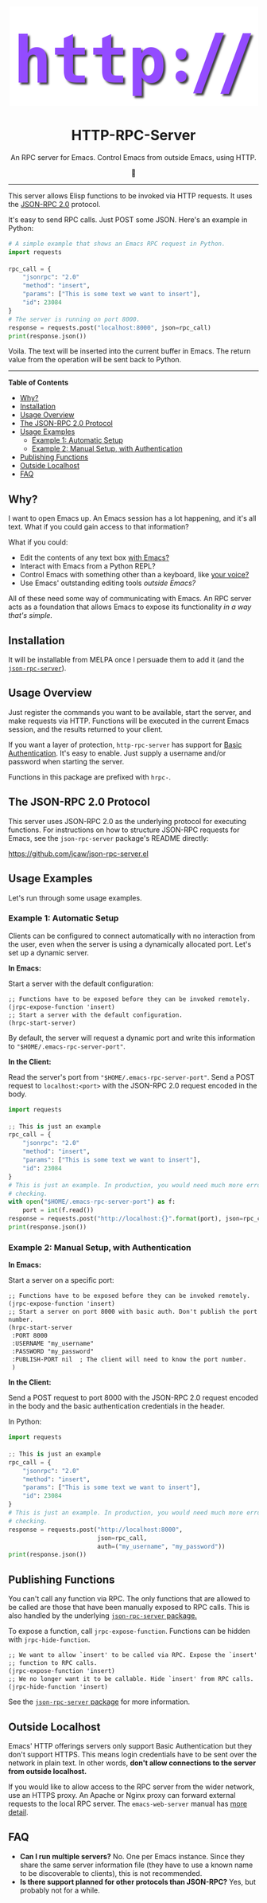 <p align=center>
    <img src="media/logo.png" alt="http-rpc-server logo" />
</p>

<h1 align=center>HTTP-RPC-Server</h1>

<p align=center>An RPC server for Emacs. Control Emacs from outside Emacs, using HTTP.</p>

<p align=center>
<!-- This is an emoticon. Don't delete it if it doesn't show up in your editor. -->
📡
</p>

---

<!-- ## What is this Package? -->


This server allows Elisp functions to be invoked via HTTP requests. It uses the
[JSON-RPC 2.0](https://www.jsonrpc.org/specification) protocol.

It's easy to send RPC calls. Just POST some JSON. Here's an example in Python:

```python
# A simple example that shows an Emacs RPC request in Python.
import requests

rpc_call = {
    "jsonrpc": "2.0"
    "method": "insert",
    "params": ["This is some text we want to insert"],
    "id": 23084
}
# The server is running on port 8000.
response = requests.post("localhost:8000", json=rpc_call)
print(response.json())
```

Voila. The text will be inserted into the current buffer in Emacs. The return
value from the operation will be sent back to Python.

---


<!-- markdown-toc start - Don't edit this section. Run M-x markdown-toc-refresh-toc 

    Please note that the markdown generator doesn't work perfectly with a
    centered heading, as above. It will need manual tweaking -->

**Table of Contents**

- [Why?](#why)
- [Installation](#installation)
- [Usage Overview](#usage-overview)
- [The JSON-RPC 2.0 Protocol](#the-json-rpc-20-protocol)
- [Usage Examples](#usage-examples)
    - [Example 1: Automatic Setup](#example-1-automatic-setup)
    - [Example 2: Manual Setup, with Authentication](#example-2-manual-setup-with-authentication)
- [Publishing Functions](#publishing-functions)
- [Outside Localhost](#outside-localhost)
- [FAQ](#faq)


<!-- markdown-toc end -->

## Why?

I want to open Emacs up. An Emacs session has a lot happening, and it's all
text. What if you could gain access to that information?

What if you could:

- Edit the contents of any text box [with Emacs?](https://github.com/cknadler/vim-anywhere)
- Interact with Emacs from a Python REPL?
- Control Emacs with something other than a keyboard, like [your voice?](https://www.youtube.com/watch?v=8SkdfdXWYaI)
- Use Emacs' outstanding editing tools *outside Emacs?*

All of these need some way of communicating with Emacs. An RPC server acts as a
foundation that allows Emacs to expose its functionality *in a way that's simple.*

## Installation

It will be installable from MELPA once I persuade them to add it (and the
[`json-rpc-server`](http://github.com/jcaw/json-rpc-server.el)).

## Usage Overview

Just register the commands you want to be available, start the server, and make
requests via HTTP. Functions will be executed in the current Emacs session, and
the results returned to your client.

If you want a layer of protection, `http-rpc-server` has support for [Basic
Authentication](https://en.wikipedia.org/wiki/Basic_access_authentication). It's
easy to enable. Just supply a username and/or password when starting the server.

Functions in this package are prefixed with `hrpc-`.

## The JSON-RPC 2.0 Protocol

This server uses JSON-RPC 2.0 as the underlying protocol for executing functions. For instructions on how to structure JSON-RPC requests for Emacs, see the `json-rpc-server` package's README directly:

https://github.com/jcaw/json-rpc-server.el

## Usage Examples

Let's run through some usage examples.

### Example 1: Automatic Setup

Clients can be configured to connect automatically with no interaction from the
user, even when the server is using a dynamically allocated port. Let's set up a
dynamic server.

<b>In Emacs:</b> 

Start a server with the default configuration:

```emacs-lisp
;; Functions have to be exposed before they can be invoked remotely.
(jrpc-expose-function 'insert)
;; Start a server with the default configuration.
(hrpc-start-server)
```

By default, the server will request a dynamic port and write this information to
`"$HOME/.emacs-rpc-server-port"`.

<b>In the Client:</b> 

Read the server's port from `"$HOME/.emacs-rpc-server-port"`. Send a POST
request to `localhost:<port>` with the JSON-RPC 2.0 request encoded in the body.

```python
import requests

;; This is just an example
rpc_call = {
    "jsonrpc": "2.0"
    "method": "insert",
    "params": ["This is some text we want to insert"],
    "id": 23084
}
# This is just an example. In production, you would need much more error 
# checking. 
with open("$HOME/.emacs-rpc-server-port") as f:
    port = int(f.read()) 
response = requests.post("http://localhost:{}".format(port), json=rpc_call)
print(response.json())
```

### Example 2: Manual Setup, with Authentication

<b>In Emacs:</b> 

Start a server on a specific port:

```emacs-lisp
;; Functions have to be exposed before they can be invoked remotely.
(jrpc-expose-function 'insert)
;; Start a server on port 8000 with basic auth. Don't publish the port number.
(hrpc-start-server
 :PORT 8000
 :USERNAME "my_username"
 :PASSWORD "my_password"
 :PUBLISH-PORT nil  ; The client will need to know the port number.
 )
```

<b>In the Client:</b> 

Send a POST request to port 8000 with the JSON-RPC 2.0 request encoded in the
body and the basic authentication credentials in the header.

In Python:

```python
import requests

;; This is just an example
rpc_call = {
    "jsonrpc": "2.0"
    "method": "insert",
    "params": ["This is some text we want to insert"],
    "id": 23084
}
# This is just an example. In production, you would need much more error 
# checking.
response = requests.post("http://localhost:8000", 
                         json=rpc_call,
                         auth=("my_username", "my_password"))
print(response.json())
```

## Publishing Functions

You can't call any function via RPC. The only functions that are allowed to be
called are those that have been manually exposed to RPC calls. This is also
handled by the underlying
[`json-rpc-server` package.](https://github.com/jcaw/json-rpc-server.el)

To expose a function, call `jrpc-expose-function`. Functions can be hidden with
`jrpc-hide-function`.

```emacs-lisp
;; We want to allow `insert' to be called via RPC. Expose the `insert' 
;; function to RPC calls.
(jrpc-expose-function 'insert)
;; We no longer want it to be callable. Hide `insert' from RPC calls.
(jrpc-hide-function 'insert)
```

See the [`json-rpc-server` package](https://github.com/jcaw/json-rpc-server.el)
for more information.

## Outside Localhost

Emacs' HTTP offerings servers only support Basic Authentication but they don't
support HTTPS. This means login credentials have to be sent over the network in
plain text. In other words, <b>don't allow connections to the server from
outside localhost.</b>

If you would like to allow access to the RPC server from the wider network, use
an HTTPS proxy. An Apache or Nginx proxy can forward external requests to the
local RPC server. The `emacs-web-server` manual has [more
detail](http://eschulte.github.io/emacs-web-server/tutorials/#sec-3).

## FAQ

- <b>Can I run multiple servers?</b> No. One per Emacs instance. Since they
  share the same server information file (they have to use a known name to be
  discoverable to clients), this is not recommended.
- <b>Is there support planned for other protocols than JSON-RPC?</b> Yes, but
  probably not for a while.

